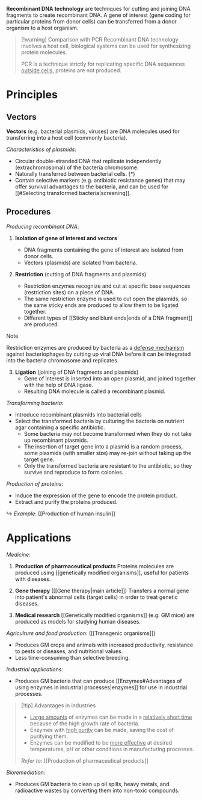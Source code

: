 **Recombinant DNA technology** are techniques for <span class="hi-green">cutting</span> and <span class="hi-green">joining</span> DNA fragments to create <span class="hi-orange">recombinant DNA</span>. A <span class="hi-blue">gene of interest</span> (gene coding for particular proteins from donor cells) can be transferred from a donor organism to a host organism.

> [!warning] Comparison with PCR
> Recombinant DNA technology involves a host cell, biological systems can be used for <span class="hi-green">synthesizing protein molecules</span>.
> 
> PCR is a technique strictly for <span class="hi-orange">replicating specific DNA sequences <u>outside cells</u></span>, <span class="hi-green">proteins are not produced</span>.

# Principles

## Vectors
**Vectors** (e.g. bacterial <span class="hi-blue">plasmids</span>, <span class="hi-blue">viruses</span>) are DNA molecules used for transferring into a <span class="hi-blue">host cell</span> (commonly bacteria).

*Characteristics of plasmids*:
- <span class="hi-green">Circular double-stranded DNA</span> that <span class="hi-green">replicate independently</span> (extrachromosomal) of the bacteria chromosome.
- <span class="hi-green">Naturally transferred</span> between bacterial cells. (\*)
- Contain selective markers (e.g. antibiotic resistance genes) that may offer <span class="hi-green">survival advantages</span> to the bacteria, and can be used for [[#Selecting transformed bacteria|screening]].

## Procedures
*Producing recombinant DNA*:
1. **Isolation of gene of interest and vectors**
	- DNA fragments containing the <span class="hi-blue">gene of interest</span> are isolated from donor cells.
	- <span class="hi-blue">Vectors</span> (plasmids) are isolated from bacteria.

2. **Restriction** (cutting of DNA fragments and plasmids)
	- Restriction enzymes <span class="hi-green">recognize</span> and <span class="hi-green">cut</span> at specific base sequences (<span class="hi-blue">restriction sites</span>) on a piece of DNA.
	- The <span class="hi-green">same restriction enzyme</span> is used to cut open the plasmids, so the <span class="hi-green">same sticky ends</span> are produced to allow them to be <span class="hi-orange">ligated</span> together.
	- Different types of [[Sticky and blunt ends|ends of a DNA fragment]] are produced.

> [!note]
> Restriction enzymes are produced by bacteria as a <u>defense mechanism</u> against <span class="hi-blue">bacteriophages</span> by <span class="hi-green">cutting up viral DNA</span> before it can be integrated into the bacteria chromosome and replicates.

3. **Ligation** (joining of DNA fragments and plasmids)
	- Gene of interest is inserted into an open plasmid, and joined together with the help of <span class="hi-blue">DNA ligase</span>.
	- Resulting DNA molecule is called a <span class="hi-blue">recombinant plasmid</span>.

*Transforming bacteria*:
- <span class="hi-green">Introduce</span> recombinant plasmids into bacterial cells
- <span class="hi-green">Select</span> the <span class="hi-blue">transformed bacteria</span> by culturing the bacteria on <span class="hi-blue">nutrient agar</span> containing a specific antibiotic.
	- Some bacteria <span class="hi-green">may not become transformed</span> when they do not take up recombinant plasmids.
	- The insertion of target gene into a plasmid is a <span class="hi-green">random process</span>, some plasmids (with smaller size) may re-join without taking up the target gene.
	- Only the <span class="hi-green">transformed bacteria are resistant to the antibiotic</span>, so they survive and reproduce to form <span class="hi-blue">colonies</span>.

*Production of proteins*:
- <span class="hi-green">Induce</span> the expression of the gene to encode the protein product.
- <span class="hi-green">Extract</span> and <span class="hi-green">purify</span> the proteins produced.

↪ *Example*: [[Production of human insulin]]

# Applications
*Medicine*:
1. **Production of pharmaceutical products**
   <span class="hi-green">Proteins molecules</span> are produced using [[genetically modified organisms]], useful for patients with diseases.

2. **Gene therapy** ([[Gene therapy|main article]])
   Transfers a normal gene into patient's abnormal cells (<span class="hi-blue">target cells</span>) in order to treat genetic diseases.

3. **Medical research**
   [[Genetically modified organisms]] (e.g. GM mice) are produced as models for studying human diseases.

*Agriculture and food production*: ([[Transgenic organisms]])
- Produces GM crops and animals with <span class="hi-green">increased productivity, resistance to pests or diseases, and nutritional values</span>.
- Less time-consuming than selective breeding.

*Industrial applications*:
- Produces GM bacteria that can produce [[Enzymes#Advantages of using enzymes in industrial processes|enzymes]] for use in industrial processes.

> [!tip] Advantages in industries
> - <u>Large amounts</u> of enzymes can be made in a <u>relatively short time</u> because of the high growth rate of bacteria.
> - Enzymes with <u>high purity</u> can be made, saving the cost of purifying them.
> - Enzymes can be modified to be <u>more effective</u> at desired temperatures, pH or other conditions in manufacturing processes.
> 
> *Refer to*: [[Production of pharmaceutical products]]

*Bioremediation*:
- Produces GM bacteria to <span class="hi-green">clean up oil spills, heavy metals, and radioactive wastes</span> by converting them into non-toxic compounds.

